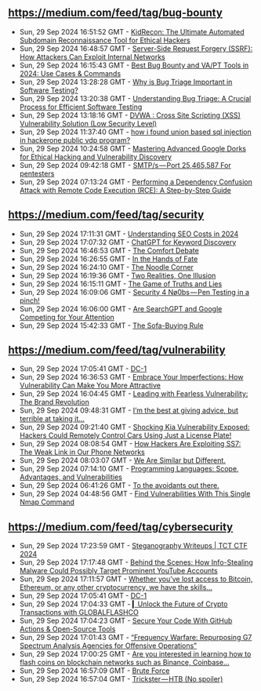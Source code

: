 ## https://medium.com/feed/tag/bug-bounty
- Sun, 29 Sep 2024 16:51:52 GMT - [KidRecon: The Ultimate Automated Subdomain Reconnaissance Tool for Ethical Hackers](https://freedium.cfd/https://medium.com/p/afb8ed8ea883)
- Sun, 29 Sep 2024 16:48:57 GMT - [Server-Side Request Forgery (SSRF): How Attackers Can Exploit Internal Networks](https://freedium.cfd/https://medium.com/p/417ed78ae69b)
- Sun, 29 Sep 2024 16:15:43 GMT - [Best Bug Bounty and VA/PT Tools in 2024: Use Cases & Commands](https://freedium.cfd/https://medium.com/p/42986d594190)
- Sun, 29 Sep 2024 13:28:28 GMT - [Why is Bug Triage Important in Software Testing?](https://freedium.cfd/https://medium.com/p/678decfb727f)
- Sun, 29 Sep 2024 13:20:38 GMT - [Understanding Bug Triage: A Crucial Process for Efficient Software Testing](https://freedium.cfd/https://medium.com/p/790b9b353177)
- Sun, 29 Sep 2024 13:18:16 GMT - [DVWA : Cross Site Scripting (XSS) Vulnerability Solution (Low Security Level)](https://freedium.cfd/https://medium.com/p/452396997b5a)
- Sun, 29 Sep 2024 11:37:40 GMT - [how i found union based sql injection in hackerone public vdp program?](https://freedium.cfd/https://medium.com/p/7c76d61f6c77)
- Sun, 29 Sep 2024 10:24:58 GMT - [Mastering Advanced Google Dorks for Ethical Hacking and Vulnerability Discovery](https://freedium.cfd/https://medium.com/p/6d9e3dde0433)
- Sun, 29 Sep 2024 09:42:18 GMT - [SMTP/s — Port 25,465,587 For pentesters](https://freedium.cfd/https://medium.com/p/3e5706e081e9)
- Sun, 29 Sep 2024 07:13:24 GMT - [Performing a Dependency Confusion Attack with Remote Code Execution (RCE): A Step-by-Step Guide](https://freedium.cfd/https://medium.com/p/8d6055aa53e4)

## https://medium.com/feed/tag/security
- Sun, 29 Sep 2024 17:11:31 GMT - [Understanding SEO Costs in 2024](https://freedium.cfd/https://medium.com/p/600a9a13e30e)
- Sun, 29 Sep 2024 17:07:32 GMT - [ChatGPT for Keyword Discovery](https://freedium.cfd/https://medium.com/p/48e0fa6af8ab)
- Sun, 29 Sep 2024 16:46:53 GMT - [The Comfort Debate](https://freedium.cfd/https://medium.com/p/4ae4f3d83ae7)
- Sun, 29 Sep 2024 16:26:55 GMT - [In the Hands of Fate](https://freedium.cfd/https://medium.com/p/83e70bd8b41d)
- Sun, 29 Sep 2024 16:24:10 GMT - [The Noodle Corner](https://freedium.cfd/https://medium.com/p/7f6fb121f7f4)
- Sun, 29 Sep 2024 16:19:36 GMT - [Two Realities, One Illusion](https://freedium.cfd/https://medium.com/p/842069a6ff80)
- Sun, 29 Sep 2024 16:15:11 GMT - [The Game of Truths and Lies](https://freedium.cfd/https://medium.com/p/0d496122fcb4)
- Sun, 29 Sep 2024 16:09:06 GMT - [Security 4 Nø0bs — Pen Testing in a pinch!](https://freedium.cfd/https://medium.com/p/f29e0682f7f5)
- Sun, 29 Sep 2024 16:06:00 GMT - [Are SearchGPT and Google Competing for Your Attention](https://freedium.cfd/https://medium.com/p/1d862d713022)
- Sun, 29 Sep 2024 15:42:33 GMT - [The Sofa-Buying Rule](https://freedium.cfd/https://medium.com/p/6ec5acd30074)

## https://medium.com/feed/tag/vulnerability
- Sun, 29 Sep 2024 17:05:41 GMT - [DC-1](https://freedium.cfd/https://medium.com/p/42e3eeaa5363)
- Sun, 29 Sep 2024 16:36:53 GMT - [Embrace Your Imperfections: How Vulnerability Can Make You More Attractive](https://freedium.cfd/https://medium.com/p/73ecd68f5dce)
- Sun, 29 Sep 2024 16:04:45 GMT - [Leading with Fearless Vulnerability: The Brand Revolution](https://freedium.cfd/https://medium.com/p/f755c13dc8c7)
- Sun, 29 Sep 2024 09:48:31 GMT - [I’m the best at giving advice, but terrible at taking it…](https://freedium.cfd/https://medium.com/p/c6aa34799ce0)
- Sun, 29 Sep 2024 09:21:40 GMT - [Shocking Kia Vulnerability Exposed: Hackers Could Remotely Control Cars Using Just a License Plate!](https://freedium.cfd/https://medium.com/p/da94db91df30)
- Sun, 29 Sep 2024 08:08:54 GMT - [How Hackers Are Exploiting SS7: The Weak Link in Our Phone Networks](https://freedium.cfd/https://medium.com/p/f37e063b6493)
- Sun, 29 Sep 2024 08:03:07 GMT - [We Are Similar but Different.](https://freedium.cfd/https://medium.com/p/9a1b1282d5c7)
- Sun, 29 Sep 2024 07:14:10 GMT - [Programming Languages: Scope, Advantages, and Vulnerabilities](https://freedium.cfd/https://medium.com/p/efefd580d85a)
- Sun, 29 Sep 2024 06:41:26 GMT - [To the avoidants out there.](https://freedium.cfd/https://medium.com/p/5ed96363241b)
- Sun, 29 Sep 2024 04:48:56 GMT - [Find Vulnerabilities With This Single Nmap Command](https://freedium.cfd/https://medium.com/p/a4476c16c82c)

## https://medium.com/feed/tag/cybersecurity
- Sun, 29 Sep 2024 17:23:59 GMT - [Steganography Writeups | TCT CTF 2024](https://freedium.cfd/https://medium.com/p/345fe8479475)
- Sun, 29 Sep 2024 17:17:48 GMT - [Behind the Scenes: How Info-Stealing Malware Could Possibly Target Prominent YouTube Accounts](https://freedium.cfd/https://medium.com/p/1a7cc449cfd6)
- Sun, 29 Sep 2024 17:11:57 GMT - [Whether you’ve lost access to Bitcoin, Ethereum, or any other cryptocurrency, we have the skills…](https://freedium.cfd/https://medium.com/p/7a51f6c80aa9)
- Sun, 29 Sep 2024 17:05:41 GMT - [DC-1](https://freedium.cfd/https://medium.com/p/42e3eeaa5363)
- Sun, 29 Sep 2024 17:04:33 GMT - [▎Unlock the Future of Crypto Transactions with GLOBALFLASHCO](https://freedium.cfd/https://medium.com/p/b41c76d1196f)
- Sun, 29 Sep 2024 17:04:23 GMT - [Secure Your Code With GitHub Actions & Open-Source Tools](https://freedium.cfd/https://medium.com/p/6ecb524e3bb3)
- Sun, 29 Sep 2024 17:01:43 GMT - [“Frequency Warfare: Repurposing G7 Spectrum Analysis Agencies for Offensive Operations”](https://freedium.cfd/https://medium.com/p/0632ef215893)
- Sun, 29 Sep 2024 17:00:25 GMT - [Are you interested in learning how to flash coins on blockchain networks such as Binance, Coinbase…](https://freedium.cfd/https://medium.com/p/81ed43a06214)
- Sun, 29 Sep 2024 16:57:09 GMT - [Brute Force](https://freedium.cfd/https://medium.com/p/e35ae978e421)
- Sun, 29 Sep 2024 16:57:04 GMT - [Trickster — HTB (No spoiler)](https://freedium.cfd/https://medium.com/p/046663d716dc)

